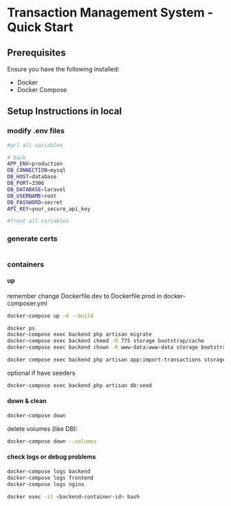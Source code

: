 
# Transaction Management System - Quick Start

## Prerequisites
Ensure you have the following installed:
- Docker
- Docker Compose


## Setup Instructions in local

### modify .env files
```bash
#grl all variables

# back
APP_ENV=production
DB_CONNECTION=mysql
DB_HOST=database
DB_PORT=3306
DB_DATABASE=laravel
DB_USERNAME=root
DB_PASSWORD=secret
API_KEY=your_secure_api_key

#front all variables
```

### generate certs
```bash

```

### containers

#### up
remember change Dockerfile.dev to Dockerfile.prod in docker-composer.yml
```bash
docker-compose up -d --build

docker ps
docker-compose exec backend php artisan migrate
docker-compose exec backend chmod -R 775 storage bootstrap/cache
docker-compose exec backend chown -R www-data:www-data storage bootstrap/cache

docker compose exec backend php artisan app:import-transactions storage/app/private/transactions.csv

```

optional if have seeders
```bash
docker-compose exec backend php artisan db:seed 
```
#### down & clean

```bash
docker-compose down 
```

delete volumes (like DB):
```bash
docker-compose down --volumes
```

#### check logs or debug problems
```bash
docker-compose logs backend
docker-compose logs frontend
docker-compose logs nginx

docker exec -it <backend-container-id> bash
```